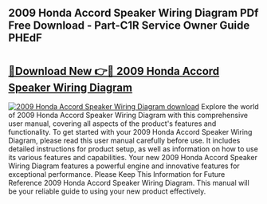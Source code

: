 ## 2009 Honda Accord Speaker Wiring Diagram PDf Free Download - Part-C1R Service Owner Guide PHEdF

# <h2><a href="http://dfl1bs.blite.top/?on=2009+Honda+Accord+Speaker+Wiring+Diagram">🔗Download New 👉🔴 2009 Honda Accord Speaker Wiring Diagram</a></h2>

[![2009 Honda Accord Speaker Wiring Diagram download](https://i.imgur.com/lujVjoI.png)](http://dfl1bs.blite.top/?on=2009+Honda+Accord+Speaker+Wiring+Diagram)
Explore the world of 2009 Honda Accord Speaker Wiring Diagram with this comprehensive user manual, covering all aspects of the product's features and functionality. To get started with your 2009 Honda Accord Speaker Wiring Diagram, please read this user manual carefully before use. It includes detailed instructions for product setup, as well as information on how to use its various features and capabilities. Your new 2009 Honda Accord Speaker Wiring Diagram features a powerful engine and innovative features for exceptional performance. Please Keep This Information for Future Reference 2009 Honda Accord Speaker Wiring Diagram. This manual will be your reliable guide to using your new product effectively.
